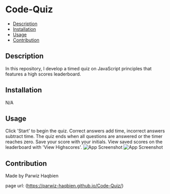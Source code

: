# Code-Quiz

- [Description](#description)
- [Installation](#installation)
- [Usage](#usage)
- [Contribution](#contribution)

## Description
In this repository, I develop a timed quiz on JavaScript principles that features a high scores leaderboard.

## Installation
N/A

## Usage
Click 'Start' to begin the quiz. Correct answers add time, incorrect answers subtract time. The quiz ends when all questions are answered or the timer reaches zero. Save your score with your initials. View saved scores on the leaderboard with 'View Highscores'.
![App Screenshot](https://via.placeholder.com/468x300?text=App+Screenshot+Here)
![App Screenshot](https://via.placeholder.com/468x300?text=App+Screenshot+Here)

## Contribution
Made by Parwiz Haqbien

page url: (https://parwiz-haqbien.github.io/Code-Quiz/)
